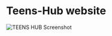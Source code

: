# Teens-Hub website 

![TEENS HUB Screenshot](./imges/screencapture-127-0-0-1-5500-index-html-2020-09-16-21_29_04.png)
